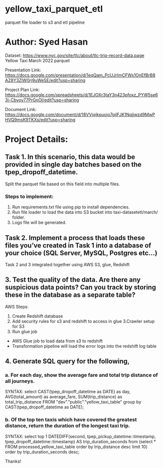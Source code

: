 # yellow_taxi_parquet_etl
parquet file loader to s3 and etl pipeline
# Author: Syed Hasan
Dataset: https://www.nyc.gov/site/tlc/about/tlc-trip-record-data.page Yellow Taxi March 2022 parquet


Presentation Link: https://docs.google.com/presentation/d/1eqQam_PcUJrImCFWs1OnEfBrB8AZ8Y3ZIW0rj9uWeSE/edit?usp=sharing


Project Plan Link: https://docs.google.com/spreadsheets/d/1EJOXr3taY3n423pfoxz_PYW5se63j-Cbvoy77PrGnOI/edit?usp=sharing


Document Link: https://docs.google.com/document/d/18VVjqikpuoio7pjlFJK1Nqjjwzd9MwPHVQ9msK9TKXs/edit?usp=sharing
# Project Details:
## Task 1.	In this scenario, this data would be provided in single day batches based on the tpep_dropoff_datetime.
Split the parquet file based on this field into multiple files.

### Steps to implement:
1. Run requirements.txt file using pip to install dependencies.
2. Run file loader to load the data into S3 bucket into taxi-datasetetl/march/ folder.
3. Logs file will be generated.

## Task 2.	Implement a process that loads these files you’ve created in Task 1 into a database of your choice (SQL Server, MySQL, Postgres etc…)
Task 2 and 3 integrated together using AWS S3, glue, Redshift

## 3.	Test the quality of the data. Are there any suspicious data points? Can you track by storing these in the database as a separate table?

AWS Steps:
1. Create Redshift database
2. Add security rules for s3 and redshift to access in glue
3.Crawler setup for S3
4. Run glue job
- AWS Glue job to load data from s3 to redshift
- Transformation pipeline will load the error logs into the redshift log table

## 4.	Generate SQL query for the following,

### a.	For each day, show the average fare and total trip distance of all journeys.
SYNTAX:
select CAST(tpep_dropoff_datetime as DATE) as day,
AVG(total_amount) as average_fare, SUM(trip_distance) as total_trip_distance
FROM "dev"."public"."yellow_taxi_table"
group by CAST(tpep_dropoff_datetime as DATE);

### b.	Of the top ten taxis which have covered the greatest distance, return the duration of the longest taxi trip.
SYNTAX:
select top 1 DATEDIFF(second, tpep_pickup_datetime::timestamp, tpep_dropoff_datetime::timestamp) AS trip_duration_seconds
from 
(select * 
FROM processed_yellow_taxi_table
order by trip_distance desc limit 10)
order by trip_duration_seconds desc;

Thanks!
